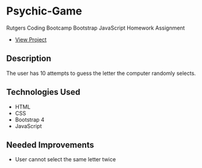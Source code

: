 # Psychic-Game

Rutgers Coding Bootcamp Bootstrap JavaScript Homework Assignment

* [View Project](https://bcasalvieri.github.io/Psychic-Game/)

## Description
The user has 10 attempts to guess the letter the computer randomly selects.

## Technologies Used
- HTML
- CSS
- Bootstrap 4
- JavaScript

## Needed Improvements
- User cannot select the same letter twice